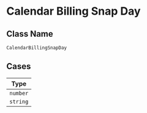 
# Calendar Billing Snap Day

## Class Name

`CalendarBillingSnapDay`

## Cases

| Type |
|  --- |
| `number` |
| `string` |

